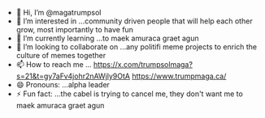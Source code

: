 - 👋 Hi, I’m @magatrumpsol
- 👀 I’m interested in ...community driven people that will help each other grow, most importantly to have fun
- 🌱 I’m currently learning ...to maek amuraca graet agun
- 💞️ I’m looking to collaborate on ...any politifi meme projects to enrich the culture of memes together
- 📫 How to reach me ... https://x.com/trumpsolmaga?s=21&t=gy7aFv4johr2nAWjly9OtA  https://www.trumpmaga.ca/
- 😄 Pronouns: ...alpha leader
- ⚡ Fun fact: ...the cabel is trying to cancel me, they don't want me to maek amuraca graet agun

<!---
magatrumpsol/magatrumpsol is a ✨ special ✨ repository because its `README.md` (this file) appears on your GitHub profile.
You can click the Preview link to take a look at your changes.
--->
